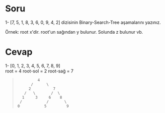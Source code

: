 # Soru
1- [7, 5, 1, 8, 3, 6, 0, 9, 4, 2] dizisinin Binary-Search-Tree aşamalarını yazınız.

Örnek: root x'dir. root'un sağından y bulunur. Solunda z bulunur vb.

# Cevap
1- [0, 1, 2, 3, 4, 5, 6, 7, 8, 9] <br>
root = 4 root-sol = 2 root-sağ = 7 <br>

>              4
>           /      \
>          2          7 
>        /   \       /  \
>       1     3     6    8
>      /           /       \
>     0           5         9
